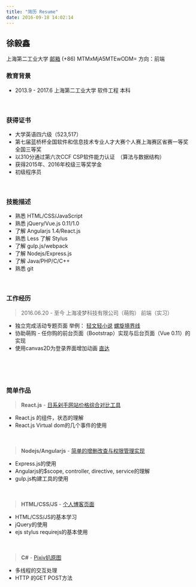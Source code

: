 ```yaml
---
title: "简历 Resume"
date: 2016-09-18 14:02:14
---
```


## 徐毅鑫
上海第二工业大学 [邮箱](mailto:xingoxu@foxmail.com) (+86) MTMxMjA5MTEwODM= 方向：前端
  
  
### 教育背景
- 2013.9 - 2017.6  上海第二工业大学  软件工程  本科
　　

　　
### 获得证书
- 大学英语四六级（523,517）
- 第七届蓝桥杯全国软件和信息技术专业人才大赛个人赛上海赛区省赛一等奖　全国三等奖
- 以310分通过第六次CCF CSP软件能力认证　（算法与数据结构） 
- 获得2015年、2016年校级三等奖学金
- 初级程序员

　　
### 技能描述
- 熟悉 HTML/CSS/JavaScript
- 熟悉 jQuery/Vue.js 0.11/1.0 
- 了解 Angularjs 1.4/React.js
- 熟悉 Less 了解 Stylus
- 了解 gulp.js/webpack
- 了解 Nodejs/Express.js
- 了解 Java/PHP/C/C++
- 熟悉 git
　　

　　
### 工作经历
> 2016.06.20 - 至今 上海凌梦科技有限公司（萌购） 前端（实习）
- 独立完成活动专题页面 举例： [轻文轻小说](http://www.030buy.net/special/2016.9.6.qwqxs/) [螺旋境界线](http://www.030buy.net/special/2016.8.9.hh/)
- 协助萌购 - 任你购的前台页面（Bootstrap）实现与后台页面（Vue 0.11）的实现
- 使用canvas2D为登录界面增加动画 [直达](https://user.030buy.net/login)

　　

　　
### 简单作品
> **React.js** - [日系剁手网站价格综合对比工具](http://works.xingoxu.com/buy-calc/)
- React.js 的组件，状态的理解
- React.js Virtual dom的几个事件的使用
　　
  
　　
> **Nodejs/Angularjs** - [简单的增删改查与权限管理实现](https://dev.xingoxu.cn)
- Express.js的使用
- Angularjs的$scope, controller, directive, service的理解
- gulp.js构建工具的使用
　　
  
　　
> **HTML/CSS/JS** - [个人博客页面](https://blog.xingoxu.com/)
- HTML/CSS/JS的基本学习
- jQuery的使用
- ejs stylus requirejs的基本使用
　　
  
　　
> **C#** - [Pixiv扒原图](https://github.com/xingoxu/pixivDownloader-WPF)
- 多线程的交互处理
- HTTP 的GET POST方法